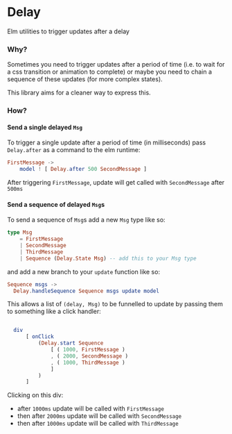 # Delay

Elm utilities to trigger updates after a delay

### Why?

Sometimes you need to trigger updates after a period of time (i.e. to wait for a css transition or animation to complete) or maybe you need to chain a sequence of these updates (for more complex states).

This library aims for a cleaner way to express this.

### How?

#### Send a single delayed `Msg`

To trigger a single update after a period of time (in milliseconds) pass `Delay.after` as a command to the elm runtime:

```elm
FirstMessage ->
    model ! [ Delay.after 500 SecondMessage ]
```

After triggering `FirstMessage`, update will get called with `SecondMessage` after `500ms`

#### Send a sequence of delayed `Msg`s

To send a sequence of `Msg`s add a new `Msg` type like so:

```elm
type Msg
    = FirstMessage
    | SecondMessage
    | ThirdMessage
    | Sequence (Delay.State Msg) -- add this to your Msg type
```

and add a new branch to your `update` function like so:

```elm
Sequence msgs ->
  Delay.handleSequence Sequence msgs update model
```

This allows a list of `(delay, Msg)` to be funnelled to update by passing them to something like a click handler:

```elm

  div
      [ onClick
          (Delay.start Sequence
              [ ( 1000, FirstMessage )
              , ( 2000, SecondMessage )
              , ( 1000, ThirdMessage )
              ]
          )
      ]
```

Clicking on this div:

+ after `1000ms` update will be called with `FirstMessage`
+ then after `2000ms` update will be called with `SecondMessage`
+ then after `1000ms` update will be called with `ThirdMessage`
